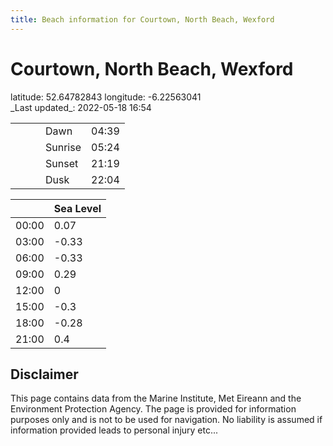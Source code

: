```yaml
---
title: Beach information for Courtown, North Beach, Wexford
---
```

# Courtown, North Beach, Wexford 

<div class="location-info">latitude: 52.64782843 longitude: -6.22563041</div>
<div class="met-eireann-warnings"></div>
_Last updated_: 2022-05-18 16:54

|   |   |   |   |   |
|---|---|---|---|---|
|   |   |   | Dawn  | 04:39 |
|   |   |   | Sunrise  | 05:24 |
|   |   |   | Sunset  | 21:19 |
|   |   |   | Dusk  | 22:04 |

<div></div>

|   | Sea Level  |
|---|---|
| 00:00 | 0.07 |
| 03:00 | -0.33 |
| 06:00 | -0.33 |
| 09:00 | 0.29 |
| 12:00 | 0 |
| 15:00 | -0.3 |
| 18:00 | -0.28 |
| 21:00 | 0.4 |

## Disclaimer

This page contains data from the Marine Institute,
Met Eireann and the Environment Protection Agency. The page is provided for
information purposes only and is not to be used for navigation. No liability
is assumed if information provided leads to personal injury etc...